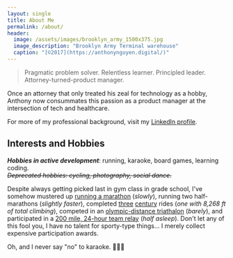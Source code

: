 ```yaml
---
layout: single
title: About Me
permalink: /about/
header:
  image: /assets/images/brooklyn_army_1500x375.jpg
  image_description: "Brooklyn Army Terminal warehouse"
  caption: "[©2017](https://anthonynguyen.digital/)"
---
```


> Pragmatic problem solver. Relentless learner. Principled leader. Attorney-turned-product manager.

Once an attorney that only treated his zeal for technology as a hobby, Anthony now consummates this passion as a product manager at the intersection of tech and healthcare.

For more of my professional background, visit my [LinkedIn profile](https://www.linkedin.com/in/anthonytnguyen).

## Interests and Hobbies

***Hobbies in active development***: running, karaoke, board games, learning coding.  
~~*Deprecated hobbies: cycling, photography, social dance.*~~

Despite always getting picked last in gym class in grade school, I've somehow mustered up [running a marathon](http://www.tcsnycmarathon.org) (*slowly*), running two half-marathons (*slightly faster*), completed [three](http://www.ridetomontauk.com/) [century](https://nycc.org/SIGs) rides (*one with 8,268 ft of total climbing*), competed in an [olympic-distance triathalon](http://www.nyctri.com/) (*barely*), and participated in a [200 mile, 24-hour team relay](https://en.wikipedia.org/wiki/Reach_the_Beach_Relay) (*half asleep*). Don't let any of this fool you, I have no talent for sporty-type things... I merely collect expensive participation awards.

Oh, and I never say "no" to karaoke. :microphone::notes::notes:


